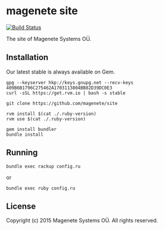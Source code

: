 magenete site
=========

[![Build Status](https://travis-ci.org/magenete/site.png)](https://travis-ci.org/magenete/site)

The site of Magenete Systems OÜ.


Installation
------------

Our latest stable is always available on Gem.

    gpg --keyserver hkp://keys.gnupg.net --recv-keys 409B6B1796C275462A1703113804BB82D39DC0E3
    curl -sSL https://get.rvm.io | bash -s stable

    git clone https://github.com/magenete/site

    rvm install $(cat ./.ruby-version)
    rvm use $(cat ./.ruby-version)

    gem install bundler
    bundle install


Running
------------

    bundle exec rackup config.ru

or

    bundle exec ruby config.ru


License
-------

Copyright (c) 2015 Magenete Systems OÜ. All rights reserved.
